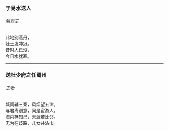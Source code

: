 ### 于易水送人
###### 骆宾王

此地别燕丹，<br>
壮士发冲冠。<br>
昔时人已没，<br>
今日水犹寒。

---

### 送杜少府之任蜀州
###### 王勃

城阙辅三秦，风烟望五津。 <br>
与君离别意，同是宦游人。 <br>
海内存知己，天涯若比邻。 <br>
无为在歧路，儿女共沾巾。

